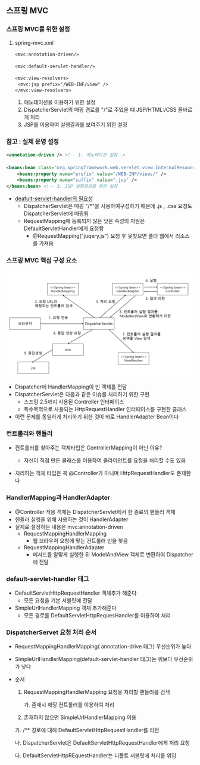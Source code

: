 ## 스프링 MVC



### 스프링 MVC를 위한 설정

1. spring-mvc.xml

   ```xml-dtd
   <mvc:annotation-driven/>
   
   <mvc:default-servlet-handler/>
   
   <mvc:view-resolvers>
   	<mvc:jsp prefix="/WEB-INF/view" />
   </mvc:view-resolvers>
   ```

   1. 애노테이션을 이용하기 위한 설정
   2. DispatcherServlet의 매핑 경로를 "/"로 주었을 떄 JSP/HTML:/CSS 올바르게 처리
   3. JSP를 이용하여 실행결과를 보여주기 위한 설정



### 참고 : 실제 운영 설정

```xml
<annotation-driven /> <!-- 1. 애노테이션 설정-->

<beans:bean class="org.springframework.web.servlet.view.InternalResourceViewResolver">
    <beans:property name="prefix" value="/WEB-INF/views/" />
    <beans:property name="suffix" value=".jsp" />
</beans:bean> <!-- 3. JSP 실행결과를 위한 설정
```

- [deafult-servlet-handler의 필요성]([https://cnpnote.tistory.com/entry/SPRING-mvc-default-servlet-handler-%EC%9D%98-%ED%95%84%EC%9A%94%EC%84%B1%EA%B3%BC-%EC%82%AC%EC%9A%A9%EB%B2%95%EC%9D%80-%EB%AC%B4%EC%97%87%EC%9E%85%EB%8B%88%EA%B9%8C](https://cnpnote.tistory.com/entry/SPRING-mvc-default-servlet-handler-의-필요성과-사용법은-무엇입니까))
  - DispatcherServlet은 매핑 "/*"을 사용하여구성하기 때문에 .js , .css 요청도 DispatcherServlet에 매핑됨
  - RequestMapping에 등록되지 않은 낮은 속성의 자원은 DefaultServletHandler에게 요청함
    - @RequestMapping("juqery.js") 요청 후 못찾으면 폴더 웹에서 리소스를 가져옴



### 스프링 MVC 핵심 구성 요소

![디스패처 서블릿 동작원리](images/dispatcherServlet.png)

- Dispatcher에 HandlerMapping이 빈 객체를 전달
- DispatcherServlet은 다음과 같은 이슈를 처리하기 위한 구현
  - 스프링 2.5까지 사용된 Controller 인터페이스
  - 특수목적으로 사용되는 HttpRequestHandler 인터페이스를 구현한 클래스
- 이런 문제를 동일하게 처리하기 위한 것이 바로 HandlerAdapter Bean이다



### 컨트롤러와 핸들러

- 컨트롤러를 찾아주는 객체타입은 ControllerMapping이 아닌 이유?

  - 자신이 직접 만든 클래스를 이용하여 클라이언트를 요청을 처리할 수도 있음
- 처리하는 객체 타입은 꼭 @Controller가 아니며 HttpRequestHandler도 존재한다



### HandlerMapping과 HandlerAdapter

- @Controller 적용 객체는 DispatcherServlet에서 한 종료의 핸들러 객체
- 핸들러 실행을 위해 사용하는 것이 HandlerAdapter
- 실제로 설정하는 내용은 mvc:annotation-driven
  - RequestMappingHandlerMapping
    - 웹 브라우저 요청에 맞는 컨트롤러 빈을 찾음
  - RequestMappingHandlerAdapter
    - 메서드를 알맞게 실행한 뒤 ModelAndView 객체로 변환하여 Dispatcher에 전달



### default-servlet-handler 태그

- DefaultServletHttpRequestHandler 객체추가 해준다
  - 모든 요청을 기본 서블릿에 전달
- SimpleUrlHandlerMapping 객체 추가해준다
  - 모든 경로를 DefaultServletHttpRequesHandler를 이용하여 처리



### DispatcherServet 요청 처리 순서

- RequestMappingHandlerMapping( annotation-drive 태그) 우선순위가 높다
- SimpleUrlHandlerMapping(default-servlet-handler 태그)는 위보다 우선순위가 낮다

- 순서

  1. RequestMappingHandlerMapping 요청을 처리할 핸들러를 검색

     가. 존재시 해당 컨트롤러를 이용하여 처리

  2.  존재하지 않으면 SimpleUrlHandlerMapping 이용

     가. /** 경로에 대해 DefaultServletHttpRequestHandler를 리턴

     나. DispatcherServlet은 DefaultServletHttpRequestHandler에게 처리 요청

     다. DefaultServletHttpREquestHandler는 디폴트 서블릿에 처리를 위임

     





